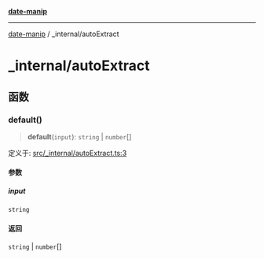 [**date-manip**](../index.md)

***

[date-manip](../modules.md) / \_internal/autoExtract

# \_internal/autoExtract

## 函数

### default()

> **default**(`input`): `string` \| `number`[]

定义于: [src/\_internal/autoExtract.ts:3](https://github.com/fengxinming/date-manip/blob/8fccf261c90ecd05d2eaf7f8c5a47a123e2bb753/src/_internal/autoExtract.ts#L3)

#### 参数

##### input

`string`

#### 返回

`string` \| `number`[]
